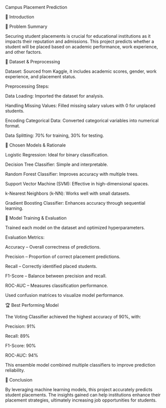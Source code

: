 Campus Placement Prediction

🔹 Introduction

📌 Problem Summary

Securing student placements is crucial for educational institutions as it impacts their reputation and admissions. This project predicts whether a student will be placed based on academic performance, work experience, and other factors.

🎯 Dataset & Preprocessing

Dataset: Sourced from Kaggle, it includes academic scores, gender, work experience, and placement status.

Preprocessing Steps:

Data Loading: Imported the dataset for analysis.

Handling Missing Values: Filled missing salary values with 0 for unplaced students.

Encoding Categorical Data: Converted categorical variables into numerical format.

Data Splitting: 70% for training, 30% for testing.

📌 Chosen Models & Rationale

Logistic Regression: Ideal for binary classification.

Decision Tree Classifier: Simple and interpretable.

Random Forest Classifier: Improves accuracy with multiple trees.

Support Vector Machine (SVM): Effective in high-dimensional spaces.

k-Nearest Neighbors (k-NN): Works well with small datasets.

Gradient Boosting Classifier: Enhances accuracy through sequential learning.

🔹 Model Training & Evaluation

Trained each model on the dataset and optimized hyperparameters.

Evaluation Metrics:

Accuracy – Overall correctness of predictions.

Precision – Proportion of correct placement predictions.

Recall – Correctly identified placed students.

F1-Score – Balance between precision and recall.

ROC-AUC – Measures classification performance.

Used confusion matrices to visualize model performance.

🏆 Best Performing Model

The Voting Classifier achieved the highest accuracy of 90%, with:

Precision: 91%

Recall: 89%

F1-Score: 90%

ROC-AUC: 94%

This ensemble model combined multiple classifiers to improve prediction reliability.

📌 Conclusion

By leveraging machine learning models, this project accurately predicts student placements. The insights gained can help institutions enhance their placement strategies, ultimately increasing job opportunities for students.
